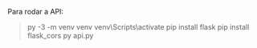 Para rodar a API:
> py -3 -m venv venv
> venv\Scripts\activate
> pip install flask
> pip install flask_cors
> py api.py
